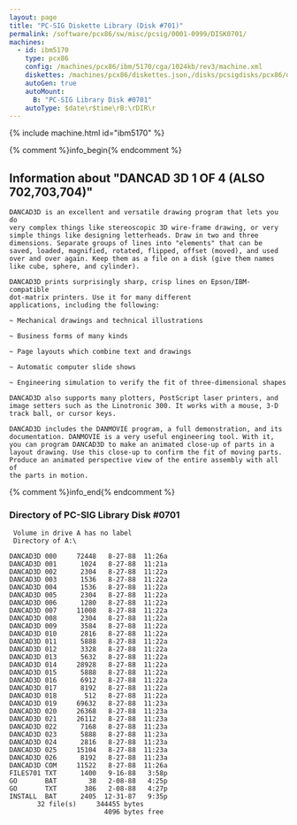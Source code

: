 ```yaml
---
layout: page
title: "PC-SIG Diskette Library (Disk #701)"
permalink: /software/pcx86/sw/misc/pcsig/0001-0999/DISK0701/
machines:
  - id: ibm5170
    type: pcx86
    config: /machines/pcx86/ibm/5170/cga/1024kb/rev3/machine.xml
    diskettes: /machines/pcx86/diskettes.json,/disks/pcsigdisks/pcx86/diskettes.json
    autoGen: true
    autoMount:
      B: "PC-SIG Library Disk #0701"
    autoType: $date\r$time\rB:\rDIR\r
---
```


{% include machine.html id="ibm5170" %}

{% comment %}info_begin{% endcomment %}

## Information about "DANCAD 3D 1 OF 4 (ALSO 702,703,704)"

    DANCAD3D is an excellent and versatile drawing program that lets you do
    very complex things like stereoscopic 3D wire-frame drawing, or very
    simple things like designing letterheads. Draw in two and three
    dimensions. Separate groups of lines into "elements" that can be
    saved, loaded, magnified, rotated, flipped, offset (moved), and used
    over and over again. Keep them as a file on a disk (give them names
    like cube, sphere, and cylinder).
    
    DANCAD3D prints surprisingly sharp, crisp lines on Epson/IBM-compatible
    dot-matrix printers. Use it for many different
    applications, including the following:
    
    ~ Mechanical drawings and technical illustrations
    
    ~ Business forms of many kinds
    
    ~ Page layouts which combine text and drawings
    
    ~ Automatic computer slide shows
    
    ~ Engineering simulation to verify the fit of three-dimensional shapes
    
    DANCAD3D also supports many plotters, PostScript laser printers, and
    image setters such as the Linotronic 300. It works with a mouse, 3-D
    track ball, or cursor keys.
    
    DANCAD3D includes the DANMOVIE program, a full demonstration, and its
    documentation. DANMOVIE is a very useful engineering tool. With it,
    you can program DANCAD3D to make an animated close-up of parts in a
    layout drawing. Use this close-up to confirm the fit of moving parts.
    Produce an animated perspective view of the entire assembly with all of
    the parts in motion.
{% comment %}info_end{% endcomment %}


### Directory of PC-SIG Library Disk #0701

     Volume in drive A has no label
     Directory of A:\

    DANCAD3D 000     72448   8-27-88  11:26a
    DANCAD3D 001      1024   8-27-88  11:21a
    DANCAD3D 002      2304   8-27-88  11:22a
    DANCAD3D 003      1536   8-27-88  11:22a
    DANCAD3D 004      1536   8-27-88  11:22a
    DANCAD3D 005      2304   8-27-88  11:22a
    DANCAD3D 006      1280   8-27-88  11:22a
    DANCAD3D 007     11008   8-27-88  11:22a
    DANCAD3D 008      2304   8-27-88  11:22a
    DANCAD3D 009      3584   8-27-88  11:22a
    DANCAD3D 010      2816   8-27-88  11:22a
    DANCAD3D 011      5888   8-27-88  11:22a
    DANCAD3D 012      3328   8-27-88  11:22a
    DANCAD3D 013      5632   8-27-88  11:22a
    DANCAD3D 014     28928   8-27-88  11:22a
    DANCAD3D 015      5888   8-27-88  11:22a
    DANCAD3D 016      6912   8-27-88  11:22a
    DANCAD3D 017      8192   8-27-88  11:22a
    DANCAD3D 018       512   8-27-88  11:22a
    DANCAD3D 019     69632   8-27-88  11:23a
    DANCAD3D 020     26368   8-27-88  11:23a
    DANCAD3D 021     26112   8-27-88  11:23a
    DANCAD3D 022      7168   8-27-88  11:23a
    DANCAD3D 023      5888   8-27-88  11:23a
    DANCAD3D 024      2816   8-27-88  11:23a
    DANCAD3D 025     15104   8-27-88  11:23a
    DANCAD3D 026      8192   8-27-88  11:23a
    DANCAD3D COM     11522   8-27-88  11:26a
    FILES701 TXT      1400   9-16-88   3:58p
    GO       BAT        38   2-08-88   4:25p
    GO       TXT       386   2-08-88   4:27p
    INSTALL  BAT      2405  12-31-87   9:35p
           32 file(s)     344455 bytes
                            4096 bytes free
